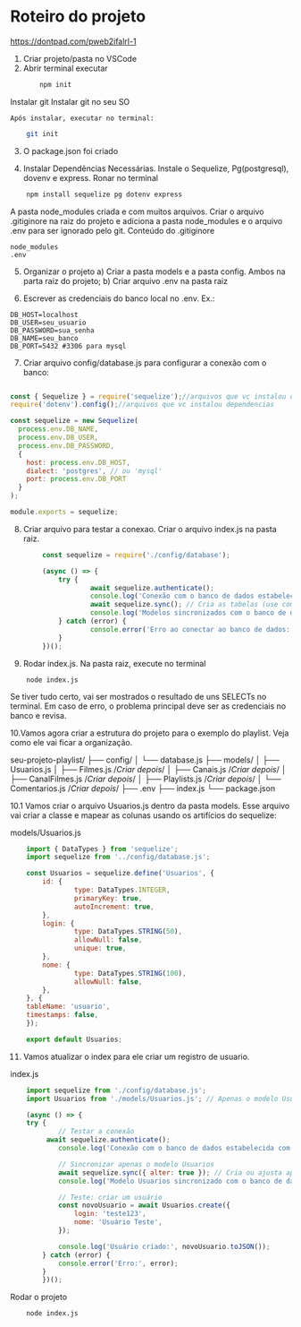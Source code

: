 # Roteiro do projeto

https://dontpad.com/pweb2ifalrl-1

1. Criar projeto/pasta no VSCode
2. Abrir terminal executar
	```sh
		npm init 
	```

Instalar git
	Instalar git no seu SO
	
	Após instalar, executar no terminal:
```sh
	git init
```
3. O package.json foi criado

4. Instalar Dependências Necessárias. Instale o Sequelize, Pg(postgresql), dovenv e express.
Ronar no terminal
```sh
	npm install sequelize pg dotenv express
```


A pasta node_modules criada e com muitos arquivos.
Criar o arquivo .gitiginore na raiz do projeto e adiciona a pasta node_modules e o arquivo .env para ser ignorado pelo git.
Conteúdo do .gitiginore

```
node_modules
.env
```

5.  Organizar o projeto
	a) Criar a pasta models e a pasta config. Ambos na parta raiz do projeto;
	b) Criar arquivo .env na pasta raiz

6. Escrever as credenciais do banco local no .env.
Ex.:
```
DB_HOST=localhost
DB_USER=seu_usuario
DB_PASSWORD=sua_senha
DB_NAME=seu_banco
DB_PORT=5432 #3306 para mysql	
``` 

7. Criar arquivo config/database.js para configurar a conexão com o banco:
```js

const { Sequelize } = require('sequelize');//arquivos que vc instalou dependencias
require('dotenv').config();//arquivos que vc instalou dependencias

const sequelize = new Sequelize(
  process.env.DB_NAME,
  process.env.DB_USER,
  process.env.DB_PASSWORD,
  {
    host: process.env.DB_HOST,
    dialect: 'postgres', // ou 'mysql'
    port: process.env.DB_PORT
  }
);

module.exports = sequelize;

```

8. Criar arquivo para testar a conexao. Criar o arquivo index.js na pasta raiz.
```js
		const sequelize = require('./config/database');

		(async () => {
  			try {
    				await sequelize.authenticate();
    				console.log('Conexão com o banco de dados estabelecida com sucesso!');
    				await sequelize.sync(); // Cria as tabelas (use com cuidado em produção)
    				console.log('Modelos sincronizados com o banco de dados.');
  			} catch (error) {
    				console.error('Erro ao conectar ao banco de dados:', error);
  			}
		})();
```

9. Rodar index.js. Na pasta raiz, execute no terminal
```
	node index.js
```

Se tiver tudo certo, vai ser mostrados o resultado de uns SELECTs no terminal.
Em caso de erro, o problema principal deve ser as credenciais no banco e revisa.

10.Vamos agora criar a estrutura do projeto para o exemplo do playlist.
Veja como ele vai ficar a organização.

seu-projeto-playlist/
├── config/
│   └── database.js
├── models/
│   ├── Usuarios.js
│   ├── Filmes.js  /*Criar depois*/
│   ├── Canais.js /*Criar depois*/
│   ├── CanalFilmes.js /*Criar depois*/
│   ├── Playlists.js /*Criar depois*/
│   └── Comentarios.js /*Criar depois*/
├── .env
├── index.js
└── package.json

10.1 Vamos criar o arquivo Usuarios.js dentro da pasta models. Esse arquivo vai criar a classe e mapear as colunas usando 
os artifícios do sequelize:

models/Usuarios.js

```js
	import { DataTypes } from 'sequelize';
	import sequelize from '../config/database.js';

	const Usuarios = sequelize.define('Usuarios', {
  		id: {
    			type: DataTypes.INTEGER,
    			primaryKey: true,
    			autoIncrement: true,
  		},
  		login: {
    			type: DataTypes.STRING(50),
    			allowNull: false,
    			unique: true,
  		},
  		nome: {
    			type: DataTypes.STRING(100),
    			allowNull: false,
  		},
	}, {
  	tableName: 'usuario',
  	timestamps: false,
	});

	export default Usuarios;
```

11. Vamos atualizar o index para ele criar um registro de usuario.

index.js
```js
	import sequelize from './config/database.js';
	import Usuarios from './models/Usuarios.js'; // Apenas o modelo Usuarios

	(async () => {
  	try {
    		// Testar a conexão
   		 await sequelize.authenticate();
    		console.log('Conexão com o banco de dados estabelecida com sucesso!');

    		// Sincronizar apenas o modelo Usuarios
    		await sequelize.sync({ alter: true }); // Cria ou ajusta apenas a tabela 'usuarios'
    		console.log('Modelo Usuarios sincronizado com o banco de dados.');

    		// Teste: criar um usuário
    		const novoUsuario = await Usuarios.create({
      			login: 'teste123',
      			nome: 'Usuário Teste',
    		});

    		console.log('Usuário criado:', novoUsuario.toJSON());
  		} catch (error) {
   			console.error('Erro:', error);
 		}
		})();
```

Rodar o projeto
```sh
	node index.js
```